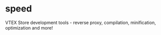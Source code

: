 speed
=====

VTEX Store development tools - reverse proxy, compilation, minification, optimization and more!
